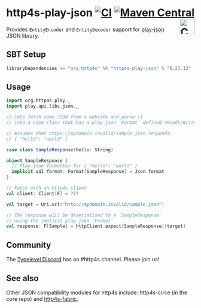 # http4s-play-json [![CI](https://github.com/http4s/http4s-play-json/actions/workflows/ci.yml/badge.svg)](https://github.com/http4s/http4s-play-json/actions/workflows/ci.yml) [![Maven Central](https://img.shields.io/maven-central/v/org.http4s/http4s-play-json_2.13?versionPrefix=0.23)](https://img.shields.io/maven-central/v/org.http4s/http4s-play-json_2.13?versionPrefix=0.23) <a href="https://typelevel.org/cats/"><img src="https://typelevel.org/cats/img/cats-badge.svg" height="40px" align="right" alt="Cats friendly" /></a>

Provides `EntityEncoder` and `EntityDecoder` support for [play-json](https://github.com/playframework/play-json) JSON library.

## SBT Setup
```sbt
libraryDependencies += "org.http4s" %% "http4s-play-json" % "0.23.12"
```

## Usage
```scala
import org.http4s.play._
import play.api.libs.json._

// Lets fetch some JSON from a website and parse it 
// into a case class that has a play-json `Format` defined (Reads/Writes)

// Assumes that https://mydomain.invalid/sample.json responds:
// { "hello": "world" }

case class SampleResponse(hello: String)

object SampleResponse {
  // Play-json formatter for { "hello": "world" }
  implicit val format: Format[SampleResponse] = Json.format
}

// Fetch with an http4s client
val client: Client[F] = ???

val target = Uri.uri("http://mydomain.invalid/sample.json")

// The response will be deserialised to a `SampleResponse` 
// using the implicit play-json `Format`
val response: F[Sample] = httpClient.expect[SampleResponse](target)
```

## Community

The [Typelevel Discord](https://discord.gg/XF3CXcMzqD) has an #http4s channel. Please join us!

## See also

Other JSON compatibility modules for http4s include: http4s-circe (in the core repo) and [http4s-fabric](https://github.com/http4s/http4s-fabric).